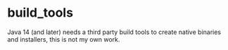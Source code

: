 # build_tools
Java 14 (and later) needs a third party build tools to create native binaries and installers, this is not my own work.


